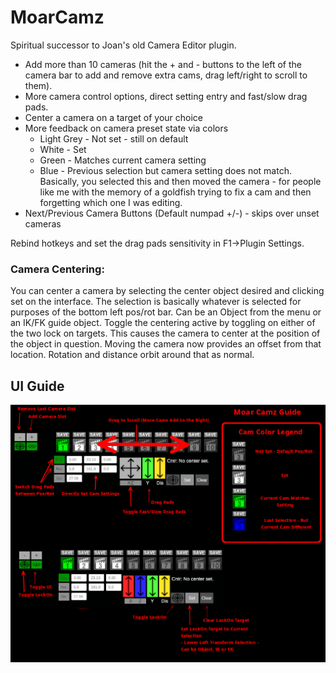 # MoarCamz

Spiritual successor to Joan's old Camera Editor plugin.

* Add more than 10 cameras (hit the + and - buttons to the left of the camera bar to add and remove extra cams, drag left/right to scroll to them).
* More camera control options, direct setting entry and fast/slow drag pads.
* Center a camera on a target of your choice
* More feedback on camera preset state via colors
  - Light Grey - Not set - still on default
  - White - Set
  - Green - Matches current camera setting
  - Blue - Previous selection but camera setting does not match. Basically, you selected this and then moved the camera - for people like me with the memory of a goldfish trying to fix a cam and then forgetting which one I was editing.
* Next/Previous Camera Buttons (Default numpad +/-) - skips over unset cameras

Rebind hotkeys and set the drag pads sensitivity in F1->Plugin Settings.

### Camera Centering:

You can center a camera by selecting the center object desired and clicking set on the interface. The selection is basically whatever is selected for purposes of the bottom left pos/rot bar. Can be an Object from the menu or an IK/FK guide object.
Toggle the centering active by toggling on either of the two lock on targets. This causes the camera to center at the position of the object in question. Moving the camera now provides an offset from that location. Rotation and distance orbit around that as normal.

## UI Guide
![UI Guide Image](https://raw.githubusercontent.com/OrangeSpork/MoarCamz/master/MoarCamz/Guide.png)
